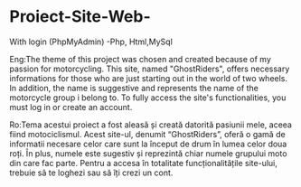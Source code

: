 # Proiect-Site-Web-
With login (PhpMyAdmin) -Php, Html,MySql

Eng:The theme of this project was chosen and created because of my passion for motorcycling. This site, named "GhostRiders", offers necessary informations for those who are just starting out in the world of two wheels. In addition, the name is suggestive and represents the name of the motorcycle group i belong to. To fully access the site's functionalities, you must log in or create an account.

Ro:Tema acestui proiect a fost aleasă și creată datorită pasiunii mele, aceea fiind motociclismul. Acest site-ul, denumit “GhostRiders”, oferă o gamă de informatii necesare celor care sunt la început de drum în lumea celor doua roți. În plus, numele este sugestiv și reprezintă chiar numele grupului moto din care fac parte. Pentru a accesa în totalitate funcționalitățile site-ului, trebuie sâ te loghezi sau să îți crezi un cont.
